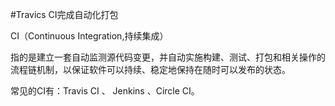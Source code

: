 #Travics CI完成自动化打包

CI（Continuous Integration,持续集成）

指的是建立一套自动监测源代码变更，并自动实施构建、测试、打包和相关操作的流程链机制，以保证软件可以持续、稳定地保持在随时可以发布的状态。


常见的CI有：Travis CI 、 Jenkins 、Circle CI。


